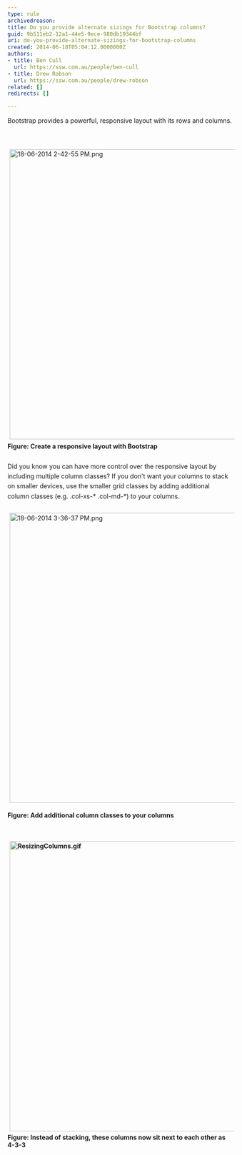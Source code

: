 ```yaml
---
type: rule
archivedreason: 
title: Do you provide alternate sizings for Bootstrap columns?
guid: 9b511eb2-12a1-44e5-9ece-980db19344bf
uri: do-you-provide-alternate-sizings-for-bootstrap-columns
created: 2014-06-18T05:04:12.0000000Z
authors:
- title: Ben Cull
  url: https://ssw.com.au/people/ben-cull
- title: Drew Robson
  url: https://ssw.com.au/people/drew-robson
related: []
redirects: []

---
```



<span style="line-height&#58;20.799999237060547px;">​​Bootstrap provides a powerful, responsive layout with its rows and columns.</span>
<br><excerpt class='endintro'></excerpt><br>
<div><br></div><div><img src="/WebSites/RulesToBetterUIBootstrap/PublishingImages/Pages/Do-you-provide-alternate-sizings-for-Bootstrap-columns/18-06-2014%202-42-55%20PM.png" alt="18-06-2014 2-42-55 PM.png" style="margin&#58;5px;width&#58;650px;" /><br></div>​<strong style="line-height&#58;1.6;">Figure&#58; Create a responsive layout with Bootstrap</strong><div><span style="line-height&#58;1.6;"><br></span></div><div><strong style="line-height&#58;1.6;"></strong><span style="line-height&#58;1.6;">D</span><span style="line-height&#58;1.6;">id you know you can have more control over the responsive layout by including multiple column classes?&#160;</span><span style="line-height&#58;1.6;">If </span><span style="line-height&#58;1.6;">you don't want your columns to stack on smaller devices, use the smaller grid classes by adding additional column classes (e.g.&#160;.col-xs-* .col-md-*) to your columns.</span></div><div><span style="line-height&#58;20.799999237060547px;"><br></span></div><div><span style="line-height&#58;20.799999237060547px;"><img src="/WebSites/RulesToBetterUIBootstrap/PublishingImages/Pages/Do-you-provide-alternate-sizings-for-Bootstrap-columns/18-06-2014%203-36-37%20PM.png" alt="18-06-2014 3-36-37 PM.png" style="margin&#58;5px;width&#58;650px;" /><br></span><span style="line-height&#58;1.6;"></span><p><strong>Figure&#58; Add additional column classes to your columns</strong></p><p><strong><br></strong></p><p><strong><img src="/WebSites/RulesToBetterUIBootstrap/PublishingImages/Pages/Do-you-provide-alternate-sizings-for-Bootstrap-columns/ResizingColumns.gif" alt="ResizingColumns.gif" style="margin&#58;5px;width&#58;650px;" /><br>​Figure&#58; Instead of stacking, these columns now sit next to each other as 4-3-3</strong></p></div>


